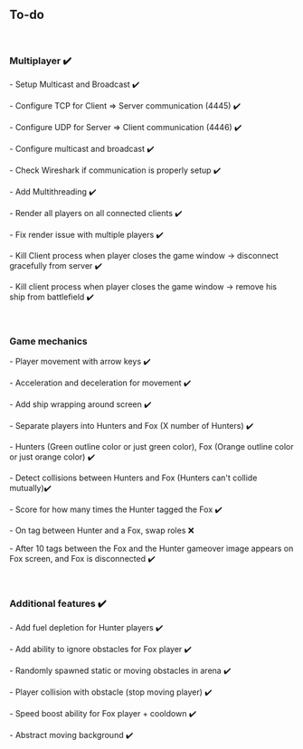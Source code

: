 <h2>To-do</h2>
<br>
<h3>Multiplayer ✔️</h3>
<p>- Setup Multicast and Broadcast ✔️</p>
<p>- Configure TCP for Client => Server communication (4445) ✔️</p>
<p>- Configure UDP for Server => Client communication (4446) ✔️</p>
<p>- Configure multicast and broadcast ✔️</p>
<p>- Check Wireshark if communication is properly setup ✔️</p>
<p>- Add Multithreading ✔️</p>
<p>- Render all players on all connected clients ✔️</p>
<p>- Fix render issue with multiple players ✔️</p>
<p>- Kill Client process when player closes the game window -> disconnect gracefully from server ✔️</p>
<p>- Kill client process when player closes the game window -> remove his ship from battlefield  ✔️</p>
<br>
<h3>Game mechanics</h3>
<p>- Player movement with arrow keys ✔️</p>
<p>- Acceleration and deceleration for movement ✔️</p>
<p>- Add ship wrapping around screen ✔️</p>
<p>- Separate players into Hunters and Fox (X number of Hunters) ✔️</p>
<p>- Hunters (Green outline color or just green color), Fox (Orange outline color or just orange color) ✔️</p>
<p>- Detect collisions between Hunters and Fox (Hunters can't collide mutually)✔️</p>
<p>- Score for how many times the Hunter tagged the Fox ✔️</p>
<p>- On tag between Hunter and a Fox, swap roles ❌</p>
<p>- After 10 tags between the Fox and the Hunter gameover image appears on Fox screen, and Fox is disconnected ✔️</p>
<br>
<h3>Additional features ✔️</h3>
<p>- Add fuel depletion for Hunter players ✔️</p>
<p>- Add ability to ignore obstacles for Fox player ✔️</p>
<p>- Randomly spawned static or moving obstacles in arena ✔️</p>
<p>- Player collision with obstacle (stop moving player) ✔️</p>
<p>- Speed boost ability for Fox player + cooldown ✔️</p>
<p>- Abstract moving background ✔️</p>
